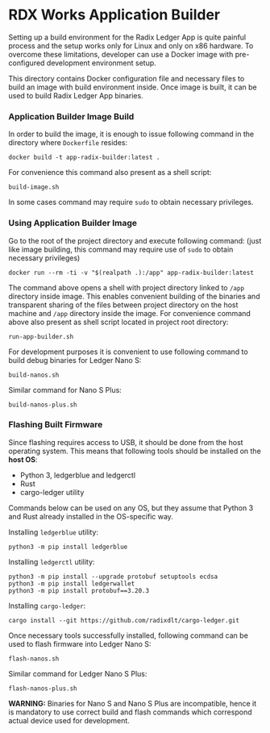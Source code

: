 # RDX Works Application Builder

Setting up a build environment for the Radix Ledger App is quite painful process and the setup works only for
Linux and only on x86 hardware. To overcome these limitations, developer can use a Docker image with pre-configured
development environment setup.

This directory contains Docker configuration file and necessary files to build an image with build environment inside.
Once image is built, it can be used to build Radix Ledger App binaries.

### Application Builder Image Build

In order to build the image, it is enough to issue following command in the directory where `Dockerfile` resides:

```shell
docker build -t app-radix-builder:latest .
```
For convenience this command also present as a shell script:
```shell
build-image.sh
```
In some cases command may require `sudo` to obtain necessary privileges.

### Using Application Builder Image

Go to the root of the project directory and execute following command:
(just like image building, this command may require use of `sudo` to obtain necessary privileges)

```shell
docker run --rm -ti -v "$(realpath .):/app" app-radix-builder:latest
```

The command above opens a shell with project directory linked to `/app` directory inside image.
This enables convenient building of the binaries and transparent sharing of the files between project directory on the
host machine and `/app` directory inside the image.
For convenience command above also present as shell script located in project root directory:
```shell
run-app-builder.sh
```

For development purposes it is convenient to use following command to build debug binaries for Ledger Nano S:
```shell
build-nanos.sh
```
Similar command for Nano S Plus:
```shell
build-nanos-plus.sh
```

### Flashing Built Firmware
Since flashing requires access to USB, it should be done from the host operating system.
This means that following tools should be installed on the __host OS__:
- Python 3, ledgerblue and ledgerctl
- Rust
- cargo-ledger utility

Commands below can be used on any OS, but they assume that Python 3 and Rust already installed in the OS-specific way.

Installing `ledgerblue` utility:
```shell
python3 -m pip install ledgerblue
```
Installing `ledgerctl` utility:
```shell
python3 -m pip install --upgrade protobuf setuptools ecdsa
python3 -m pip install ledgerwallet
python3 -m pip install protobuf==3.20.3
```
Installing `cargo-ledger`:

```shell
cargo install --git https://github.com/radixdlt/cargo-ledger.git
```
Once necessary tools successfully installed, following command can be used to flash firmware into Ledger Nano S:
```shell
flash-nanos.sh
```
Similar command for Ledger Nano S Plus:
```shell
flash-nanos-plus.sh
```
__WARNING:__ Binaries for Nano S and Nano S Plus are incompatible, hence it is mandatory to use correct build and flash 
commands which correspond actual device used for development.
